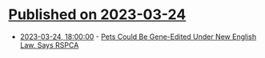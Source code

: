# [Published on 2023-03-24](index.md)

* [2023-03-24, 18:00:00](https://science.slashdot.org/story/23/03/24/1618237/pets-could-be-gene-edited-under-new-english-law-says-rspca?utm_source=rss1.0mainlinkanon&utm_medium=feed) - [Pets Could Be Gene-Edited Under New English Law, Says RSPCA](https://science.slashdot.org/story/23/03/24/1618237/pets-could-be-gene-edited-under-new-english-law-says-rspca?utm_source=rss1.0mainlinkanon&utm_medium=feed)
